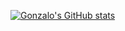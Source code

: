 [![Gonzalo's GitHub stats](https://github-readme-stats.vercel.app/api?username=gonzslo)](https://github.com/anuraghazra/github-readme-stats)
<!---
gonzslo/gonzslo is a ✨ special ✨ repository because its `README.md` (this file) appears on your GitHub profile.
You can click the Preview link to take a look at your changes.
--->
